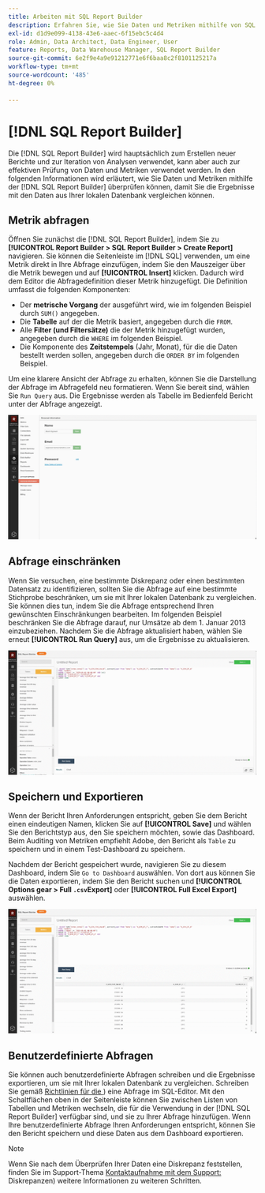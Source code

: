 ```yaml
---
title: Arbeiten mit SQL Report Builder
description: Erfahren Sie, wie Sie Daten und Metriken mithilfe von SQL Report Builder überprüfen können, damit Sie die Ergebnisse mit den Daten aus Ihrer lokalen Datenbank vergleichen können.
exl-id: d1d9e099-4138-43e6-aaec-6f15ebc5c4d4
role: Admin, Data Architect, Data Engineer, User
feature: Reports, Data Warehouse Manager, SQL Report Builder
source-git-commit: 6e2f9e4a9e91212771e6f6baa8c2f8101125217a
workflow-type: tm+mt
source-wordcount: '485'
ht-degree: 0%

---
```


# [!DNL SQL Report Builder]

Die [!DNL SQL Report Builder] wird hauptsächlich zum Erstellen neuer Berichte und zur Iteration von Analysen verwendet, kann aber auch zur effektiven Prüfung von Daten und Metriken verwendet werden. In den folgenden Informationen wird erläutert, wie Sie Daten und Metriken mithilfe der [!DNL SQL Report Builder] überprüfen können, damit Sie die Ergebnisse mit den Daten aus Ihrer lokalen Datenbank vergleichen können.

## Metrik abfragen

Öffnen Sie zunächst die [!DNL SQL Report Builder], indem Sie zu **[!UICONTROL Report Builder > SQL Report Builder > Create Report]** navigieren. Sie können die Seitenleiste im [!DNL SQL] verwenden, um eine Metrik direkt in Ihre Abfrage einzufügen, indem Sie den Mauszeiger über die Metrik bewegen und auf **[!UICONTROL Insert]** klicken. Dadurch wird dem Editor die Abfragedefinition dieser Metrik hinzugefügt. Die Definition umfasst die folgenden Komponenten:

- Der **metrische Vorgang** der ausgeführt wird, wie im folgenden Beispiel durch `SUM()` angegeben.
- Die **Tabelle** auf der die Metrik basiert, angegeben durch die `FROM`.
- Alle **Filter (und Filtersätze)** die der Metrik hinzugefügt wurden, angegeben durch die `WHERE` im folgenden Beispiel.
- Die Komponente des **Zeitstempels** (Jahr, Monat), für die die Daten bestellt werden sollen, angegeben durch die `ORDER BY` im folgenden Beispiel.

Um eine klarere Ansicht der Abfrage zu erhalten, können Sie die Darstellung der Abfrage im Abfragefeld neu formatieren. Wenn Sie bereit sind, wählen Sie `Run Query` aus. Die Ergebnisse werden als Tabelle im Bedienfeld Bericht unter der Abfrage angezeigt.

![](../../assets/run-query-results.gif)

## Abfrage einschränken

Wenn Sie versuchen, eine bestimmte Diskrepanz oder einen bestimmten Datensatz zu identifizieren, sollten Sie die Abfrage auf eine bestimmte Stichprobe beschränken, um sie mit Ihrer lokalen Datenbank zu vergleichen. Sie können dies tun, indem Sie die Abfrage entsprechend Ihren gewünschten Einschränkungen bearbeiten. Im folgenden Beispiel beschränken Sie die Abfrage darauf, nur Umsätze ab dem 1. Januar 2013 einzubeziehen. Nachdem Sie die Abfrage aktualisiert haben, wählen Sie erneut **[!UICONTROL Run Query]** aus, um die Ergebnisse zu aktualisieren.

![](../../assets/restricting-query.gif)

## Speichern und Exportieren

Wenn der Bericht Ihren Anforderungen entspricht, geben Sie dem Bericht einen eindeutigen Namen, klicken Sie auf **[!UICONTROL Save]** und wählen Sie den Berichtstyp aus, den Sie speichern möchten, sowie das Dashboard. Beim Auditing von Metriken empfiehlt Adobe, den Bericht als `Table` zu speichern und in einem Test-Dashboard zu speichern.

Nachdem der Bericht gespeichert wurde, navigieren Sie zu diesem Dashboard, indem Sie `Go to Dashboard` auswählen. Von dort aus können Sie die Daten exportieren, indem Sie den Bericht suchen und **[!UICONTROL Options gear > Full `.csv`Export]** oder **[!UICONTROL Full Excel Export]** auswählen.

![](../../assets/export-dboard-data.gif)

## Benutzerdefinierte Abfragen

Sie können auch benutzerdefinierte Abfragen schreiben und die Ergebnisse exportieren, um sie mit Ihrer lokalen Datenbank zu vergleichen. Schreiben Sie gemäß [Richtlinien für die ](../../best-practices/optimizing-your-sql-queries.md)) eine Abfrage im SQL-Editor. Mit den Schaltflächen oben in der Seitenleiste können Sie zwischen Listen von Tabellen und Metriken wechseln, die für die Verwendung in der [!DNL SQL Report Builder] verfügbar sind, und sie zu Ihrer Abfrage hinzufügen. Wenn Ihre benutzerdefinierte Abfrage Ihren Anforderungen entspricht, können Sie den Bericht speichern und diese Daten aus dem Dashboard exportieren.

>[!NOTE]
>
>Wenn Sie nach dem Überprüfen Ihrer Daten eine Diskrepanz feststellen, finden Sie im Support-Thema [Kontaktaufnahme mit dem Support: ](https://experienceleague.adobe.com/docs/commerce-knowledge-base/kb/troubleshooting/miscellaneous/mbi-data-discrepancies.html) Diskrepanzen) weitere Informationen zu weiteren Schritten.
